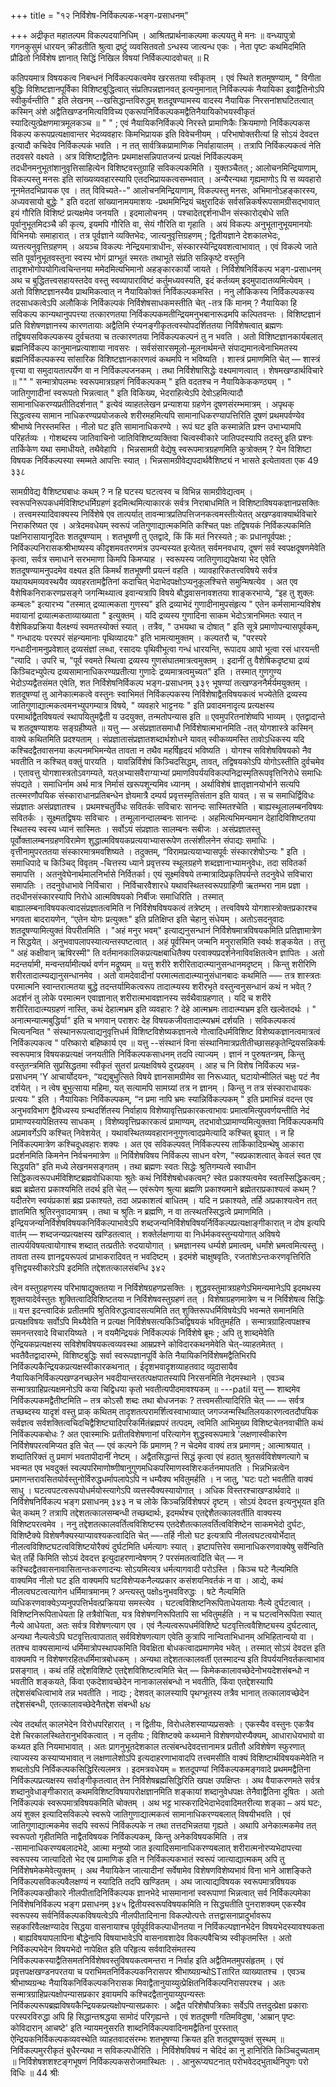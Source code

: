 +++
title = "१२ निर्विशेष-निर्विकल्पक-भङ्ग-प्रसाधनम्"

+++
अद्रीकृत महातल्पम विकल्पदयानिधिम् । आश्रितप्रार्थनाकल्पमा कल्पयतु मे मनः ॥ 
वन्ध्यापुत्रो गगनकुसुमं धारयन् क्रीडतीति 
श्रुत्वा द्रष्टुं व्यवसितवतो ऽन्धस्य जात्यन्ध एकः । 
नेता पृष्टः कथमिदमिति प्रौढितो निर्विशेष
ज्ञानात् सिद्धिं निखिल विषयां निर्विकल्पादवोचत् ॥ 
R 

कतिपयमात्र विषयकत्व निबन्धनं निर्विकल्पकत्वमेव खरसतया स्वीकृतम् । एवं स्थिते शतमूषण्याम्, " विगीता बुद्धिः विशिष्टज्ञानपूर्विका विशिष्टबुद्धित्वात् संप्रतिपन्नज्ञानवत् इत्यनुमानात् निर्विकल्पकं नैयायिका इवाद्वैतिनोऽपि स्वीकुर्वन्तीति " इति लेखनम् --खसिद्धान्तविरुद्धम् शतदूषण्यामस्य वादस्य नैयायिक निरसनांशघटितत्वात् कस्मिन् अंशे अद्वैतिखण्डनमित्यविविच्य एकरूपनिर्विकल्पकमद्वैतिनैयायिकोभयस्वीकृतं स्यादित्युत्प्रेक्षणमात्रमूलकञ्च ॥ 
" 
" 
; 
एवं नैयायिकनिर्विकल्पे निरस्ते प्रामाणिकैः क्रियमाणो निर्विकल्पकस विकल्प करूपप्रत्यक्षावान्तर भेदव्यवहारः किमभिप्रायक इति विवेचनीयम् । परिभाषोक्तरीत्यां हि सोऽयं देवदत्त इत्यादौ कचिदेव निर्विकल्पकं भवति । न तत् सार्वत्रिकप्रामाणिक निर्वाहायालम् । तत्रापि निर्विकल्पकत्वं नेति तदवसरे वक्ष्यते । अत्र विशिष्टाद्वैतिनः प्रथमाक्षसन्निपातजन्यं प्रत्यक्षं निर्विकल्पकम् तदधीनमनुभूतांशानुवृत्तिसाहित्येन विशिष्टवस्तुग्राहि सविकल्पकमिति । युक्तञ्चैतत् ; आलोचनमिन्द्रियाणाम्, विकल्पस्तु मनसः इति सांख्यव्यवहारस्यापि एतदभिप्रायकत्वसम्भवात् । अन्यैरन्यथा गृह्यमाणोऽ पि स व्यवहारो नूनमेतदभिप्रायक एव । तत् विविच्यते--" आलोचनमिन्द्रियाणाम्, विकल्पस्तु मनसः, अभिमानोऽहङ्कारस्य, अध्यवसायो बुद्धेः " इति वदतां सांख्यानामयमाशयः -प्रथममिन्द्रियं चक्षुरादिकं सर्वसन्निकर्षरूपसामग्रीसद्भावात् इयं गौरिति विशिष्टं प्रत्यक्षमेव जनयति । इदमालोचनम् । पश्चादेतद्दर्शनाधीन संस्कारोद्बोधे सति पूर्वानुभूतमिदञ्चै की कृत्य, इयमपि गौरिति वा, सेयं गौरिति वा गृहाति । अयं विकल्पः अनुभूतानुभूयमानयोः विभिनयोः समाहारात् । तत्र पूर्वज्ञाने व्यक्तिभेदः, जात्यनुवृत्तिग्रहणम् ; द्वितीयज्ञाने देशकालभेदः, व्यत्तत्यनुवृत्तिग्रहणम् । अयञ्च विकल्पः नेन्द्रियमात्राधीनः, संस्कारस्येन्द्रियवशत्वाभावात् । एवं विकल्पे जाते सति पूर्वानुभूतवस्तुना स्वस्य भोगं प्राग्भूतं स्मरतः तथाभूते संप्रति सन्निकृष्टे वस्तुनि तादृशभोगोपयोगित्वचिन्तनया ममेदमित्यभिमानो अहङ्कारकार्यो जायते । 
निर्विशेषनिर्विकल्प भङ्ग-प्रसाधनम् 
अथ च बुद्धितत्त्वसहायस्तदेव वस्तु स्वव्यापाराविष्टं कर्तुमध्यवस्यति, इदं कर्तव्यम् इदमुपादातव्यमित्येवम् । अतो विशिष्टज्ञानस्यैव प्राथमिकत्वात् न नैयायिकोक्तं निर्विकल्पकमस्ति । 
ननु लौकिकस्य निर्विकल्पकस्य तदसाधकत्वेऽपि अलौकिकं निर्विकल्पकं निर्विशेषसाधकमस्तीति चेत् -तत्र किं मानम् ? नैयायिका हि सविकल्प कान्यथानुपपत्त्या तत्कारणतया निर्विकल्पकमतीन्द्रियमनुभबानारूढमपि कल्पितवन्तः । विशिष्टज्ञानं प्रति विशेषणज्ञानस्य कारणतायाः अद्वैतिमि रंप्यनङ्गीकृतत्वस्योपदर्शिततया निर्विशेषत्वात् ब्रह्मणः तद्विषयसविकल्पकस्य दुर्वचतया च तत्कारणतया निर्विकल्पकल्पनं तु न भवति । अतो विशिष्टज्ञानकार्यबलात् ब्रह्मनिर्विकल्प कानुमानप्रत्याशाया नावसरः । सर्वसंसारसमूलो-मूलनार्थमन्ते संपाद्यमानत्वेनाभिमतस्य ब्रह्मनिर्विकल्पकस्य सांसारिक विशिष्टज्ञानकारणत्वं कथमपि न भविष्यति । शास्त्रं प्रमाणमिति चेत् — शास्त्रं वृत्त्या वा समुदायतात्पर्येण वा न निर्विकल्पजनकम् । तथा निर्विशेषासिद्धेः वक्ष्यमाणत्वात् । शेषमखण्डार्थविचारे ॥ 
"" 
" सन्मात्रोपलम्भः स्वरूपमात्रग्रहणं निर्विकल्पकम् " इति वदतश्च न नैयायिकेककण्ठ्यम् । " जातिगुणादीनां स्वरूपतो भिन्नत्वात् " इति विकिख्य, भेदराहित्येऽपि देवोऽहमित्यादौ सामानाधिकरण्यप्रतीतिदर्शनात् " इत्येवं व्याहतलेखन प्रन्याशया ग्रहणेन दूषणसंरम्भमात्रम् । अपृथक् सिद्धत्वस्य सामान नाधिकरण्यप्रयोजकत्वे शरीरमहमित्यपि सामानाधिकरण्यापत्तिरिति दूषणं प्रथमपर्वण्येव श्रीभाष्ये निरस्तमस्ति । नीलो घट इति सामानाधिकरण्ये 
। रूपं घट इति कस्मान्नेति प्रश्न उभाभ्यामपि परिहर्तव्यः । गोशब्दस्य जातिवाचिनो जातिविशिष्टव्यक्तिवा चित्वस्वीकारे जातिपदस्यापि तदस्तु इति प्रश्नः तार्किकेण यथा समाधीयते, तथैवेहापि । भिन्नसामग्री वेद्येषु स्वरूपमात्रग्रहणमिति कुत्रोक्तम् ? येन विशिष्टा विषयक निर्विकल्पस्या स्मम्मते आपत्तिः स्यात् । भिन्नसामग्रीवेद्यपदार्थवैशिष्ट्यं न भासते इत्येतावता एक
49 
३३८ 

सामग्रीवेद्य वैशिष्ट्यबाधः कथम् ? न हि घटस्य घटत्वस्व च विभिन्न सामग्रीवेद्यत्वम् । स्वरूपनिरूपकधर्मविशिष्टधर्मिग्रहणं इदमित्थमित्याकारकं सर्वत्र निराबाधमिति न विशिष्टाविषयकज्ञानप्रसक्तिः । तत्त्वमस्यादिवाक्यस्य निर्विशेषे एव तात्पर्यात् तावन्मात्रप्रतिपत्तिजनकत्वमस्तीत्येतत् अखण्डवाक्यार्थविचारे निराकरिष्यत एव । 
अत्रेदमवधेयम् स्वरूपं जतिगुणाद्यात्मकमिति कश्चित् पक्षः तद्विषयकं निर्विकल्पकमिति पक्षनिरासायानूदितः शतदूषण्याम् । शतभूषणी तु एतद्वादे, किं किं मतं निरस्यते ; कः प्रधानपूर्वपक्षः ; निर्विकल्पनिरासकश्रीभाष्यस्य कीदृशमवतरणमंत्र उपन्यस्यत इत्येतत् सर्वमनवधाय, दूषणं सर्व स्वपक्षदूषणमेवेति कृत्वा, सर्वत्र समाधाने सरभमाणा किमपि किमप्याह । स्वरूपस्य जातिगुणाद्यपेक्षया भेद एवेति शतदूषण्यामनुपदमेव वक्ष्यत इति किमर्थं शतभूषणी प्रयत्नं वहति । व्यावहारिकतत्त्वविषये सर्वत्र यथायथमव्यवस्थयैव व्यवहरतामद्वैतिनां कदाचित् भेदाभेदपक्षोऽप्यनुकूलश्चित्ते समुन्मिषत्येव । 
अत एव वैशेषिकनिराकरणप्रसङ्गे जगन्मिथ्यात्व इवान्यत्रापि विषये बौद्धवासनावशतया शाङ्करभाप्ये, “इह तु शुक्लः कम्बलः" इत्यारभ्य "तस्मात् द्रव्यात्मकता गुणस्य" इति द्रव्याभेदं गुणादीनामुपसंहृत्य " एतेन कर्मसामान्यविशेष मवायानां द्रव्यात्मकताव्याख्याता " इत्युक्तम् । यदि द्रव्यस्य गुणादिना साकम भेदोऽत्रानभिमतः स्यात् न वैशेषिकप्रक्रिया वैलक्ष्ण्यं स्वमतस्योक्तं स्यात् । तत्रैव, " उभयथा च दोषात् " इति सूत्रे प्रमाणोपन्यासपूर्वकम्, " गन्धादयः परस्परं संहन्यमानाः पृथिव्यादयः" इति भामत्यामुक्तम् । कल्पतरौ च, "परस्परे गन्धादीनामनुप्रवेशात् द्रव्यसंज्ञां लब्धा, रसादयः पृथिवीभूत्वा गन्धं धारयन्ति, रूपादय आपो भूत्वा रसं धारयन्ती "त्यादि । उपरि च, "पूर्व स्वमते स्थित्वा द्रव्यस्य गुणसंघातमात्रत्वमुक्तम् । इदानीं तु वैशेषिकदृष्ट्या द्रव्यं किञ्चिदभ्युपेत्य द्रव्यसामानाधिकरण्यप्रतीत्या गुणादेः द्रव्यमात्रत्वमुच्यत" इति । तस्मात् गुणगुण्य भेदोऽप्यद्वैतसंमत एवेति, शत
निर्विशेषनिर्विकल्प भङ्ग-प्रसाधनम् 
३३९ 
भूषण्यां तत्खण्डननैर्मर्यमयुक्तम् । शतदूषण्यां तु आनेकात्मकत्वे वस्तुनः स्वाभिमतं निर्विकल्पकस्य निर्विशेषाद्वैतविषयकत्वं भज्येतेति द्रव्यस्य जातिगुणाद्यात्मकत्वमनभ्युपगम्यात्र विषये, " व्यवहारे भाट्टनयः " इति प्रवादमनादृत्य प्रत्यक्षस्य परमार्थाद्वैतविषयत्वं स्थापयितुमद्वैती य उदयुक्त, तन्मतोपन्यास इति ॥ एवमुपरितनांशेष्वपि भाव्यम् । एतद्वादान्ते च शतदूषण्याशयः सङ्ग्रहीष्यते ॥ 
यत्तु — असंप्रज्ञातसमाधौ निर्विशेषात्मभानमिति -तत् योगशास्त्रे कस्मिन् वाक्ये कथितमिति प्रदश्यताम् । संप्रज्ञातासंप्रज्ञातशब्दार्थशोधने यावत् स्वीकव्यमस्ति तावोऽधिकस्य यदि कश्चिदद्वैतवासनया कल्पनमभिमन्येत तावता न तथैव महर्षिहृदयं भविष्यति । योगश्च सविशेषविषयको नैव भवतीति न कश्चित् वक्तुं पारयति । यावन्निर्विशेषं किञ्चिदसिद्धम्, तावत्, तद्विषयकोऽपि योगोऽस्तीति दुर्वचमेव । एतावत्तु योगशास्त्रतोऽवगम्यते, यत्अभ्यासवैराग्याभ्यां प्रमाणविपर्ययविकल्पनिद्रास्मृतिरूपवृत्तिनिरोधे समाधिः संपद्यते । समाधिर्नाम अर्थ मात्र निर्मासं खरूपशून्यमिव ध्यानम् । अर्थाविशेषं ज्ञातृज्ञानयोर्भाने सत्यपि तत्स्मरणौपयिक संस्काराधानप्रतिबन्धेन ज्ञेयमात्रै दम्पर्य प्रवृत्तस्मृतिसंतान इति यावत् । स च समाधिर्द्विविधः संप्रज्ञातः असंप्रज्ञातश्च । प्रथमश्चतुर्विधः सवितर्कः सविचारः सानन्दः सास्मितश्चेति । बाह्यस्थूलालम्बनविषयः सवितर्कः । सूक्ष्मतद्विषयः सविचारः । तन्मूलानन्दालम्बनः सानन्दः । अहमित्यभिमन्यमान देहादिविशिष्टतया स्थितस्य स्वस्य ध्यानं सास्मितः । सर्वोऽयं संप्रज्ञातः सालम्बनः सबीजः । असंप्रज्ञातस्तु पूर्वोक्तालम्बनग्रहणविरामेण शुद्धात्मविषयकप्रत्ययाभ्यासरूपेण तत्संशीलनेन संपाद्यः समाधिः । वृत्तीनामुपरततया संस्कारमात्रमवशिष्यते । तदुक्तम्, “विरामप्रत्ययाभ्यासपूर्वः संस्कारशेषोऽन्यः " इति । समाधिपादे च किञ्चिद् विवृतम् -चित्तस्य ध्याने प्रवृत्तस्य स्थूलग्रहणे शब्दज्ञानाभ्यामनुवेधः, तदा सवितर्का समापत्ति । अतनुवेघेनार्थमालनिर्भासे निर्वितर्का। एयं सूक्ष्मविषये तन्मात्रादिप्रकृतिपर्यन्ते तदनुवेधे 
सविचारा समापतिः । तदनुवेधाभावे निर्विचारा । निर्विचारवैशारधे यथावस्थितस्वरूपग्राहिणी ऋतम्भरा नाम प्रज्ञा । तदधीनसंस्कारस्यापि निरोधे आत्मविषयको निर्बीजः समाधिरिति । तस्मात् बाह्यालम्बनाविषयकत्वादसंप्रज्ञातत्वमिति न निर्विशेषविषयकत्वं तत्रेष्टम् । तत्त्वविषये योगशास्त्रोक्तप्रकारश्च भगवता बादरायणेन, “एतेन योगः प्रत्युक्तः" इति प्रतिक्षिप्त इति चेहानु संधेयम् । अतोऽसदनुवादः शतदूषण्यामित्युक्तं विपरीतमिति । "अहं मनुर भवम्" इत्याद्यनुसन्धानं निर्विशेषमात्रविषयकमिति प्रतिज्ञामात्रेण न सिद्धयेत् । अनुभवापलापस्यात्यन्तस्पष्टत्वात् । अहं पूर्वस्मिन् जन्मनि मनुरासमिति स्वर्थः शङ्कयेत । तत्तु " अहं कक्षीवान् ऋषिरस्मी" ति वर्तमानकालिकप्रत्यक्षबाधितैक्य परवाक्यप्रदर्शनेनाविवक्षितत्वेन ज्ञापितः । अतो मदन्तर्यामी, मन्वन्तर्यामीत्यर्थ वर्णन मद्रूष्यम् ॥ 
यत्तु शरीरे शरीरितादात्म्यानुसन्धानमदृष्टम् । किन्तु शरीरिणि शरीरतादात्म्यद्यानुसन्धानमेव । अतो वामदेवादीनां परमात्मतादात्म्यानुसंधानबादः कथमिति —– तत्र शास्त्रतः परमात्मनि स्वान्तरात्मतया बुद्धे तदन्तर्यामिकत्वरूप तादात्म्यस्य शरीरभृते वस्तुन्वनुसन्धानं कथं न भवेत् ? अदर्शनं तु लोके परमात्मन एवाज्ञानात् शरीरात्मभावज्ञानस्य सर्वथैवाग्रहणात् । यदि च शरीरे शरीरितादात्म्यग्रहणं नास्ति, कथं देहात्मभ्रम इति व्यवहारः ? देहे आत्मभ्रमः तादात्म्यभ्रम इति खल्वेतदर्थः । " अनात्मन्यात्मबुद्धिर्या" इति च भगवान् पराशरः देह विषयकजीवतादात्म्यभ्रमं दर्शयति । 
सविकल्पकत्वं 
भित्यनन्वित
" संस्थानरूपत्वाद्यनुवृत्तिधर्म विशिष्टविशेष्यकज्ञानत्वे गोत्वादिधर्मविशिष्ट विशेष्यकज्ञानत्वमात्रत्वं निर्विकल्पकत्व " परिष्कारो बहिष्कार्य एव ॥ यत्तु --संस्थानं विना संस्थानिमात्रप्रतीतीच्छासहकृतेन्द्रियसन्निकर्षः स्वरूपमात्र विषयकप्रत्यक्षं जनयतीति निर्विकल्पकसाधनम् तदपि त्याज्यम् । ज्ञानं न पुरुषतन्त्रम्, किन्तु वस्तुतन्त्रमिति सुप्रसिद्धतमा स्वीकृतं सुतरां प्रत्यक्षविषये दुरप्रहवम् । आह च 
नि विशेष निर्विकल्प भन्न-प्रसाधनम् 
'Y 
आचार्योदयनः, “यद्यबुभुत्सिते विषये ज्ञानसामग्रीमेव सा निरूध्यात्, घटायोन्मीलितं चक्षुः पटं नैव दर्शयेत् । न त्वेष बुभुत्साया महिमा, यत् सत्यामपि सामग्र्यां तत्र न ज्ञानम् । किन्तु न तत्र संस्काराधायकः प्रत्ययः " इति । नैयायिकाः निर्विकल्पकम्, “न प्रमा नापि भ्रमः स्यान्निर्विकल्पकम् " इति प्रमाभिन्नं वदन्त एव अनुभवविभाग द्वैविध्यस्य ग्रन्थदर्शितस्य निर्वाहाय विशेष्यावृत्तिप्रकारकत्वाभावः प्रमात्वमित्युपवर्णयन्तीति नेदं प्रामाण्यस्यापेक्षितस्य साधकम् । विशेष्यवृत्तिप्रकारकत्वं प्रामाण्यम्, तदभावोऽप्रामाण्यमित्युक्तवा निर्विकल्पकमपि अप्रमावर्गेऽपि कश्चित् निवेशयेत् । यथावस्थितव्यवहाराननुगुणत्वादप्रमेत्यादि कश्चित् ब्रूयात् । न हि निर्विकल्पमात्रेण कश्चिदूधवहारः शक्यः । अत एव सविकल्पवत् निर्विकल्पस्य तार्किकादिग्रन्थेषु आकारा प्रदर्शनमिति किमनेन निर्वचनमात्रेण ॥ 
निर्विशेषविषय निर्विकल्प साधन वरेण, "स्वप्रकाशत्वात् केवलं स्वत एव सिद्धयति" इति मध्ये लेखनमसङ्गतम् । तथा ब्रह्मणः स्वतः सिद्धेः श्रुतिगम्यत्वे स्वाधीन सिद्धिकत्वरूपधर्मविशिष्टब्रह्मवोधिकायाः श्रुतेः कथं निर्विशेषबोधकत्वम्? स्वेत प्रकाश्यत्वमेव स्वतस्सिद्धिकत्वम् ; ब्रह्म ब्रह्मेतरा प्रकाश्यमिति तदर्थ इति चेत् — एवंरूपेण श्रुत्या ब्रह्मणि प्रकाश्यमाने ब्रह्मेतराप्रकाश्यत्वं कथम् ? यदीतरेण स्वयंप्रकाशं ब्रह्म प्रकाश्यते, तदा अप्रकाशत्वं बाधितम् । यदि न प्रकाश्यते, तर्हि अप्रकाश्यत्वेन तत् ज्ञातमिति श्रुतिरनुवादमात्रम् । तथा च श्रुतिः न ब्रह्मणि, न वा तत्स्थतस्सिद्धत्वे प्रमाणमिति । इन्द्रियजन्यनिर्विशेषविषयकनिर्विकल्पाभावेऽपि शब्दजन्यनिर्विशेषविषयर्निर्विकल्पप्रत्यक्षाङ्गीकारात् न दोष इत्यपि वार्तम् — शब्दजन्यप्रत्यक्षस्य खण्डितत्वात् । शक्तेर्लक्षणाया वा निर्धर्मकवस्तुन्ययोगात् अविषये तात्पर्यविषयत्वायोगाश्च शब्दात् तत्प्रतीतेः रुदयायोगात् । भ्रमज्ञानस्य धर्म्यशे प्रमात्वम्, धर्मांशे भ्रमत्वमित्यस्तु । तावता तस्य ज्ञानद्वयरूपत्वं प्राभाकरादिवत् न भवदिष्टम् । इदमंशे चाक्षुषवृतिः, रजतांशेऽन्तःकरणवृत्तिरिति वृत्तिद्वयस्वीकारेऽपि इदमिति तद्देशतत्कालसंबन्धि
३४२ 

त्वेन वस्तुग्रहणस्य परिभाषाद्युक्ततया न निर्विशेषग्रहणप्रसक्तिः । शुद्धवस्तुमात्रग्रहणेऽभिमन्यमानेऽपि इदमथस्य शुक्तयादेर्वस्तुतः शुक्तित्वादिविशिष्टतया न निर्विशेषवस्तुग्रहणं तत् । विशेषाग्रहणमात्रेण च न निर्विशेषत्व सिद्धिः ॥ यत्त इदन्त्वादिकं प्रतीतमपि श्रुतिविरुद्धत्वादसत्यमिति तत् शुक्तिरूपधर्मिविषयेऽपि भवन्मते समानमिति प्रत्यक्षविषयः सर्वोऽपि मिथ्यैवेति न प्रत्यक्ष निर्विशेषसत्यकिञ्चिद्विषयकं भवितुमर्हति । सन्मात्रग्राहित्वपक्षश्च समनन्तरवादे विचारयिष्यते । न वयमैन्द्रियकं निर्विकल्पकं निर्विशेषे ब्रूमः ; अपि तु शाब्दमेवेति ऐन्द्रियकप्रत्यक्षस्य सविशेषविषयकत्वव्यवस्था आम्रप्रश्ने कोविदारकथनमेवेति चेत्-व्याहतमेतत् । भवतैवैतद्वादारम्भे, विशिष्टबुद्धिः सर्वा स्वरूपज्ञानपूर्वि केति नैयायिकनिर्विशेषमद्वैतिभिरपि निर्विकल्पकैन्द्रियकप्रत्यक्षस्वीकारकथनात् । ईदृशभवादृशव्याहतवाद व्युदासायैव नैयायिकनिर्विकल्पखण्डनच्छलेन भवदीयान्तरतत्पक्षपातस्यापि निरसनमिति नेदमस्थाने । एवञ्च सन्मात्रग्राहिप्रत्यक्षमनोऽपि कया चिद्विधया कृतो भवतीत्यपीदमावश्यकम् ॥ 
---patil 
यत्तु — शाब्दमेव निर्विकल्पकमद्वैतीष्टमिति – तत्र कोऽसौ शब्दः तथा बोधजनकः ? तत्त्वमसीत्यादिरिति चेत् — — सर्वत्र तच्छब्दस्य यादृशं वस्तु प्राक् कथितम् तादृशतत्परामर्शित्वस्वाभाव्यात् जगज्जन्मस्थितिलयकारणत्वतदौपयिक सर्वज्ञत्व सर्वशक्तित्वचिदचिद्वैशिष्ट्यादिपरिकर्मितंब्रह्मपरं तत्पदम्, त्वमिति आभिमुख्य विशिष्टचेतनवाचीति कथं निर्विकल्पकबोधः ? अत एवास्माभिः प्रतीतविशेषणानां परित्यागेन शुद्धस्वरूपमात्रे 'लक्षणास्वीकारेण निर्विशेषपरत्वमिप्यत इति चेत् — एवं कल्पने किं प्रमाणम् ? न चेदमेव वाक्यं तत्र प्रमाणम् ; आत्माश्रयात् । शब्दातिरिक्तं तु प्रमाणं भवतापीदानीं नेष्टम् । अद्वैतसिद्धान्तं सिद्धं कृत्वा एवं हठात् श्रुतसर्वविशेषणत्यागे च भवन्मत एव भवदुक्तं स्वल्पपरिमाणोष्णीषानुगुणमधिकपरिमाणस्वशिरःकर्तनमापतति । भिन्नभिन्नत्वेन प्रमाणन्तरावसितयोर्वस्तुनोर्विरुद्धधर्मापलापेऽपि न धम्यैक्य भवितुमर्हति । न जातु, 'घटः पटो भवतीति वाक्यं साधु । घटत्वपटत्वरूपयोधर्मयोस्त्यागेऽपि व्यत्तस्यैक्यस्यायोगात् । अधिक विस्तरश्चाखण्डार्थवादे ॥ 
निर्विशेषनिर्विकल्प भङ्ग प्रसाधनम् 
३४३ 
न च लोके किञ्चन्निर्विशेषपरं दृष्टम् । सोऽयं देवदत्त इत्यनुभूयत इति चेत् कथम् ? तत्रापि तद्देशतत्कालसम्बन्धी तच्छब्दार्थः, इदमर्थश्च एतद्देशैतत्कालवर्तीति वाक्यस्य विशिष्टपरत्वमेव । ननु तद्देशतत्कालवर्तित्वविशिष्टस्य एतदेशैतत्कालवर्तित्वविशिष्टेन साकमभेदो दुर्घटः, विशिष्टैक्ये विशेषणैक्यस्याप्यावश्यकत्वादिति चेत् —-तर्हि नीलो घट इत्यत्रापि नीलत्वघटत्वयोर्भेदात् नीलत्वविशिष्टघटत्वविशिष्टयोरैक्यं दुर्घटमिति धर्मत्यागः स्यात् । इष्टापत्तिरेव समानाधिकरणवाक्येषु सर्वेन्विति चेत् तर्हि किमिति सोऽयं देवदत्त इत्युदाहरणान्वेषणम् ? परसंमतत्वादिति चेत् — न कश्चिदद्वैतवासनावासितान्तःकरणादन्यः सोऽयमित्यत्र धर्मत्यागवादी परोऽस्ति । किञ्च घटे नैल्यमिति वाक्यमिव नीलो घट इति वाक्यमपि घटविशेप्यकनैल्यप्रकार कसंशयनिवर्तकं न वा । आद्ये, कथं नीलत्वघटत्वत्यागेन धर्मिमात्रमानम् ? अन्त्यस्तु पक्षोsनुभवविरुद्धः । षटे नैल्यमिति व्यधिकरणवाक्येऽप्यनुपपत्तिर्भवत्प्रक्रियया समस्त्येव । घटत्वविशिष्टनिरूपिताधेयतायाः नैल्ये दुर्घटत्वात् । विशिष्टनिरूपिताधेयता हि तत्रैवोचिता, यत्र विशेषणनिरूपितापि सा भवितुमर्हति । न च घटत्वनिरूपिता स्यात् नैल्ये आधेयता, अतः सर्वत्र विशेषणत्याग एव । एवं नैल्यत्वरूपधर्मविशिष्टे घटवृत्तित्ववैशिष्ट्यस्य दुर्घटत्वात्, अन्यथा नैल्यत्वेऽपि घटवृत्तित्वापातात् सर्वविशेषणत्याग एवेति कुत्रापि नान्विताभिधानम् अभिहितान्वयो वा । ततश्च वाक्यसामान्यं धर्मिमात्रोपस्थापकमिति विवक्षिता
बोधकत्वादप्रमाणमेव भवेत् । तस्मात् सोऽयं देवदत्त इति वाक्यमपि न विशेषणरहितधर्मिमात्रबोधकम् । अन्यथा तद्देशतत्कालवर्ती एतस्मादन्य इति विपर्ययनिवर्तकत्वाभाव प्रसङ्गात् । कथं तर्हि तद्देशविशिष्टे एतद्देशविशिष्टत्वमिति चेत् — किमेककालावच्छेदेनोभयदेशसंबन्धो न भवतीति शङ्कयते, किंवा एकदेशावच्छेदेन नानाकालसंबन्धो न भवतीति, किंवा एतद्देशस्यापि तद्देशसंबधित्वाभावे तन्न भवतीति । नाद्यः ; देशवत् कालस्यापि पृथग्भूतस्य तत्रैव भानात् तत्कालावच्छेदेन तद्देशसंबन्धी, एतत्कालावच्छेदेनैतद्देश संबन्धी
૪૪ 

त्येव तदर्थात् कालभेदेन विरोधपरिहारात् । न द्वितीयः, विरोधलेशस्याप्यप्रसक्तेः । एकस्यैव वस्तुनः एकत्रैव देशे चिरकालस्थितेरानुभविकत्वात् । न तृतीयः ; विशिष्टक्ये कथ्यमाने विशेषणयोरप्यैक्यम्, आधाराधेयभावो वा कथ्यत इति नियमाभावात् । अतः प्रागनुभूतदेशकाल तत्संबन्धदेवदत्तानामत्र प्रतीतौ अविशेषेण स्फुरणात् त्याज्यस्य कस्याप्यभावात् न लक्षणालेशोऽपि इत्यदाहरणाभावादपि तत्त्वमसीति वाक्यं विशिष्टार्थविषयकमेवेति न शब्दतोऽपि निर्विकल्पकसिद्धिरित्यलमत्र । 
इदमत्रवधेयम् = शतदूपण्यां निर्विकल्पकमङ्गवादे प्रथममद्वैतिना निर्विकल्पप्रत्यक्षस्य सर्वाङ्गीकृतत्वात् तेन निर्विशेषब्रह्मसिद्धिरिति खपक्ष उपक्षिप्तः । अथ वैयाकरणमते सर्वत्र शब्दानुवेधाङ्गीकारात् कथमविशिष्टविषयापरोक्षज्ञानमिति शङ्कायां शब्दानुवेधपक्षः तेनैवाद्वैतिना दूषितः । अतो निर्विकल्पकं स्वरूपमात्रविषयकमिति चोक्तम् । 
अथ भट्ट भास्करादिभेदाभेदवादिमतरीत्या शङ्का – अयं घटः, अयं शुक्ल इत्यादिसविकल्पे स्वरूपे जातिगुणाद्यात्मकत्वं सामानाधिकरण्यबलात् विषयीभवति । एवं जातिगुणाद्यात्मकमेव सदपि स्वरूपं निर्विकल्पके न तथा तत्तदभिन्नतया गृह्यते । अथापि अनेकात्मकमेव तत् स्वरूपतो गृहीतमिति नाद्वैतविषयक निर्विकल्पकम्, किन्तु अनेकविषयकमिति । तत्र -सामानाधिकरण्यबलादभेदे, आत्मा मनुष्यो जात इत्यादिसमानाधिकरण्यबलात् शरीरात्मनोरप्यभेदापत्त्या स्वरूपस्य जात्यादितो भेद एब प्रामाणिक इति न निर्विकल्पकभातं स्वरूपं जात्याद्यात्मकम् अपि तु निर्विशेषमेकमेवेत्युक्तम् । 
अथ नैयायिकेन जात्यादीनां सर्वेषामेव विशेषणविशेष्यभावं विना भाने आशङ्किते निर्विकल्पसविकल्पवैलक्षण्यं न स्यादिति तदपि खण्डितम् । 
अथ जात्याद्यविषयक स्वरूपमात्रविषयक निर्विकल्पकखीकारे नीलपीतादिनिर्विकल्पक ज्ञानभेदे भासमानानां स्वरूपाणां भिन्नत्वात् सर्व निर्विकल्पमेका
निर्विशेषनिर्विकल्प भङ्ग प्रसाधनम् 
३४५ 
द्वितीयस्वरूपविषयकमिति न सिद्ध्यतीति पुनराशक्यम् एकस्यैव स्वरूपस्य सर्वनिर्विकल्पकविषयत्वेऽपि नीलपीतादिनाना विकल्पोत्पत्तेः तत्तद्वासनाप्रादुर्भावरूप सहकारिवैलक्षण्यादेव सिद्धया वासनायाश्च पूर्वपूर्वविकल्पाधीनतया न निर्विकल्पज्ञानभेदेन विषयभेदस्यावश्यकता । बाह्यविषयापलापिना बौद्धेनापि विषयाभावेऽपि वासनावशादेव विकल्पवैचित्र्य स्वीकृतमस्ति । अतो निर्विकल्पभेदेन विषयभेदो नापेक्षित इति परिहृत्य सर्ववादिसंमतस्य निर्विकल्पकस्याद्वैतिसमतनिर्विशेषवस्तुविषयकत्वमन्तरा न निर्वाह इति अद्वैतिमतमुपसंहृतम् । 
एवं प्रवृत्तपक्षखण्डनपरतया च पराभिमतनिर्विकल्पकनिरासपर श्रीभाष्यग्रन्थोSTतारित व्याख्यातश्च । एवञ्च श्रीभाष्यग्रन्थः नैयायिकनिर्विकल्पकनिरासक मिवाद्वैतानुयाय्युत्प्रेक्षितनिर्विकल्पनिरासपरश्च । अतः सन्मात्रग्राहिप्रत्यक्षोपन्यासप्रकार इवायमपि कश्चिदद्वैतानुयाय्युपन्यस्तः निर्विकल्परूपब्रह्मविषयकैन्द्रियकप्रत्यक्षोपन्यासप्रकारः । अद्वैत परिशेषौपत्रिकाः सर्वेऽपि तत्तदुत्प्रेक्षा प्रकाराः परस्परविरुद्धा अपि हि सिद्धान्तश्रद्धया सामोदं परिगृह्यन्ते । एवं शतदूषणी गतिमविदुषा, 'आम्रान् पृष्टः कोविदारान् आचष्टे' इति न्यायमनुसरति शाब्दनिर्विकल्पवादिनामद्वैतिनां पुरस्तात् ऐन्द्रियकनिर्विकल्पकव्यवस्थेति व्याहतवादसंरम्भः शतभूषण्या क्रियत इति शतदूषण्युक्तं सुस्थम् ॥ 
निर्विकल्पमुररीकृतं बुधैरन्यथा न सविकल्पधीरिति । निर्विशेषविषयं न चेदिदं का नु हानिरिति किञ्चिदुच्यताम् ॥ निर्विशेषशशश्टङ्गभूषणं निर्विकल्पकसरोजमास्थितः । . आनुरूप्यघटनात् परोभवेदद्भुतार्थनिपुणः परो विधिः ॥ 
44 
श्रीः